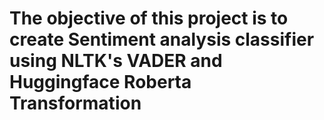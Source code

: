 # The objective of this project is to create Sentiment analysis classifier using NLTK's VADER and Huggingface Roberta Transformation 
